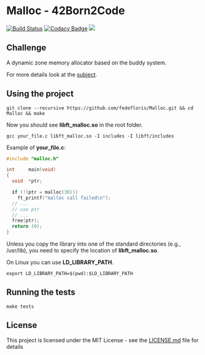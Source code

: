 # Malloc - 42Born2Code
[![Build Status](https://travis-ci.com/fedefloris/Malloc.svg?branch=master)](https://travis-ci.com/fedefloris/Malloc) [![Codacy Badge](https://api.codacy.com/project/badge/Grade/7b0423c42b984f079c972bf75ca1508a)](https://www.codacy.com?utm_source=github.com&amp;utm_medium=referral&amp;utm_content=fedefloris/Malloc&amp;utm_campaign=Badge_Grade) ![](https://img.shields.io/github/license/fedefloris/Malloc.svg)

## Challenge
A dynamic zone memory allocator based on the buddy system.

For more details look at the [subject](subject.pdf).

## Using the project
```console
git clone --recursive https://github.com/fedefloris/Malloc.git && cd Malloc && make
```
Now you should see **libft_malloc.so** in the root folder.
```console
gcc your_file.c libft_malloc.so -I includes -I libft/includes
```
Example of **your_file.c**:
```c
#include "malloc.h"

int     main(void)
{
  void  *ptr;

  if (!(ptr = malloc(30)))
    ft_printf("malloc call failed\n");
  // ...
  // use ptr
  // ...
  free(ptr);
  return (0);
}
```
Unless you copy the library into one of the standard directories (e.g., /usr/lib), you need to specify the location of **libft_malloc.so**.

On Linux you can use **LD_LIBRARY_PATH**.
```console
export LD_LIBRARY_PATH=$(pwd):$LD_LIBRARY_PATH
```

## Running the tests
```console
make tests
```
## License
This project is licensed under the MIT License - see the [LICENSE.md](LICENSE) file for details

